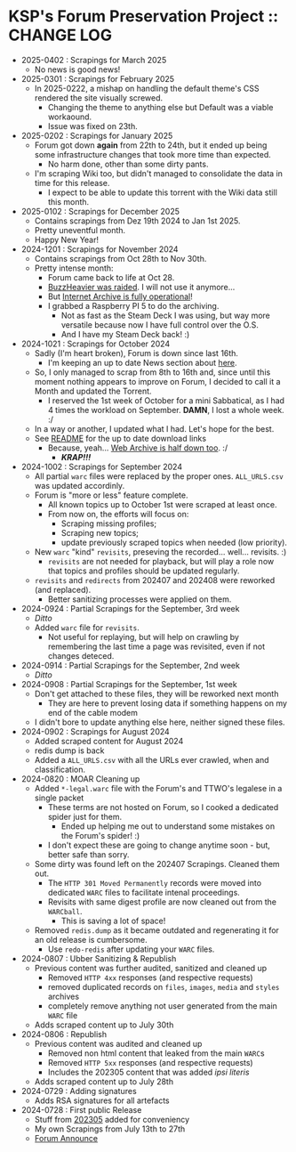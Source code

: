 # KSP's Forum Preservation Project :: CHANGE LOG

* 2025-0402 : Scrapings for March 2025
	+ No news is good news!
* 2025-0301 : Scrapings for February 2025
	+ In 2025-0222, a mishap on handling the default theme's CSS rendered the site visually screwed.
		- Changing the theme to anything else but Default was a viable workaound.
		- Issue was fixed on 23th.
* 2025-0202 : Scrapings for January 2025
	+ Forum got down **again** from 22th to 24th, but it ended up being some infrastructure changes that took more time than expected.
		- No harm done, other than some dirty pants.
	+ I'm scraping Wiki too, but didn't managed to consolidate the data in time for this release.
		- I expect to be able to update this torrent with the Wiki data still this month.
* 2025-0102 : Scrapings for December 2025
	+ Contains scrapings from Dez 19th 2024 to Jan 1st 2025.
	+ Pretty uneventful month.
	+ Happy New Year!
* 2024-1201 : Scrapings for November 2024
	+ Contains scrapings from Oct 28th to Nov 30th.
	+ Pretty intense month:
		- Forum came back to life at Oct 28.
		- [BuzzHeavier was raided](http://ksp.lisias.net/blogs/news/2024-1015_Forum-is-down/2024/11/24_Archive-is-back). I will not use it anymore...
		- But [Internet Archive is fully operational](http://ksp.lisias.net/blogs/news/2024-1015_Forum-is-down/2024/11/24_Archive-is-back)!
		- I grabbed a Raspberry PI 5 to do the archiving.
			- Not as fast as the Steam Deck I was using, but way more versatile because now I have full control over the O.S.
			- And I have my Steam Deck back! :) 
* 2024-1021 : Scrapings for October 2024
	+ Sadly (I'm heart broken), Forum is down since last 16th.
		- I'm keeping an up to date News section about [here](https://ksp.lisias.net/blogs/news/2024-1015_Forum-is-down/).
	+ So, I only managed to scrap from 8th to 16th and, since until this moment nothing appears to improve on Forum, I decided to call it a Month and updated the Torrent.
		- I reserved the 1st week of October for a mini Sabbatical, as I had 4 times the workload on September. **DAMN**, I lost a whole week. :/
	+ In a way or another, I updated what I had. Let's hope for the best.
	+ See [README](./README.md) for the up to date download links
		- Because, yeah... [Web Archive is half down too](https://www.theverge.com/2024/10/14/24269741/internet-archive-online-read-only-data-breach-outage). :/
			- ***KRAP!!!***
* 2024-1002 : Scrapings for September 2024
	+ All partial `warc` files were replaced by the proper ones.
		`ALL_URLS.csv` was updated accordinly.
	+ Forum is "more or less" feature complete.
		- All known topics up to October 1st were scraped at least once.
		- From now on, the efforts will focus on:
			- Scraping missing profiles;
			- Scraping new topics;
			- update previously scraped topics when needed (low priority).
	+ New `warc` "kind" `revisits`, preseving the recorded... well... revisits. :)
		- `revisits` are not needed for playback, but will play a role now that topics and profiles should be updated regularly.
	+ `revisits` and `redirects` from 202407 and 202408 were reworked (and replaced).
		- Better sanitizing processes were applied on them.
* 2024-0924 : Partial Scrapings for the September, 3rd week
	+ *Ditto*
	+ Added `warc` file for `revisits`.
		- Not useful for replaying, but will help on crawling by remembering the last time a page was revisited, even if not changes deteced.
* 2024-0914 : Partial Scrapings for the September, 2nd week
	+ *Ditto*
* 2024-0908 : Partial Scrapings for the September, 1st week
	+ Don't get attached to these files, they will be reworked next month
		+ They are here to prevent losing data if something happens on my end of the cable modem
	+ I didn't bore to update anything else here, neither signed these files.
* 2024-0902 : Scrapings for August 2024
	+ Added scraped content for August 2024
	+ redis dump is back
	+ Added a `ALL_URLS.csv` with all the URLs ever crawled, when and classification.
* 2024-0820 : MOAR Cleaning up
	+ Added `*-legal.warc` file with the Forum's and TTWO's legalese in a single packet
		- These terms are not hosted on Forum, so I cooked a dedicated spider just for them.
			- Ended up helping me out to understand some mistakes on the Forum's spider! :)
		- I don't expect these are going to change anytime soon - but, better safe than sorry.
	+ Some dirty was found left on the 202407 Scrapings. Cleaned them out.
		- The `HTTP 301 Moved Permanently` records were moved into dedicated `WARC` files to facilitate intenal proceedings.
		- Revisits with same digest profile are now cleaned out from the `WARCball`.
			- This is saving a lot of space!
	+ Removed `redis.dump` as it became outdated and regenerating it for an old release is cumbersome.
		- Use `redo-redis` after updating your `WARC` files.
* 2024-0807 : Ubber Sanitizing & Republish
	+ Previous content was further audited, sanitized and cleaned up
		- Removed `HTTP 4xx` responses (and respective requests)
		- removed duplicated records on `files`, `images`, `media` and `styles` archives
		- completely remove anything not user generated from the main `WARC` file
	+ Adds scraped content up to July 30th
* 2024-0806 : Republish
	+ Previous content was audited and cleaned up
		- Removed non html content that leaked from the main `WARC`s
		- Removed `HTTP 5xx` responses (and respective requests)
		- Includes the 202305 content that was added *ipsi literis*
	+ Adds scraped content up to July 28th
* 2024-0729 : Adding signatures
	+ Adds RSA signatures for all artefacts
* 2024-0728 : First public Release
	+ Stuff from [202305](https://archive.org/details/forum.kerbalspaceprogram.com_202305) added for conveniency
	+ My own Scrapings from July 13th to 27th
	+ [Forum Announce](https://forum.kerbalspaceprogram.com/topic/225368-ksp-forums-archival-options/?do=findComment&comment=4411089)
